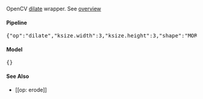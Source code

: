 OpenCV [dilate](http://docs.opencv.org/modules/imgproc/doc/filtering.html?highlight=dilate#dilate) wrapper. See [overview](http://docs.opencv.org/doc/tutorials/imgproc/erosion_dilatation/erosion_dilatation.html)

#### Pipeline
<pre>{"op":"dilate","ksize.width":3,"ksize.height":3,"shape":"MORPH_ELLIPSE"}</pre>

#### Model
<pre>{}</pre>

#### See Also
* [[op: erode]]